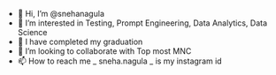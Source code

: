 - 👋 Hi, I’m @snehanagula
- 👀 I’m interested in Testing, Prompt Engineering, Data Analytics, Data Science
- 🌱 I have completed my graduation
- 💞️ I’m looking to collaborate with Top most MNC
- 📫 How to reach me _ sneha.nagula _ is my instagram id

<!---
snehanagula/snehanagula is a ✨ special ✨ repository because its `README.md` (this file) appears on your GitHub profile.
You can click the Preview link to take a look at your changes.
--->
